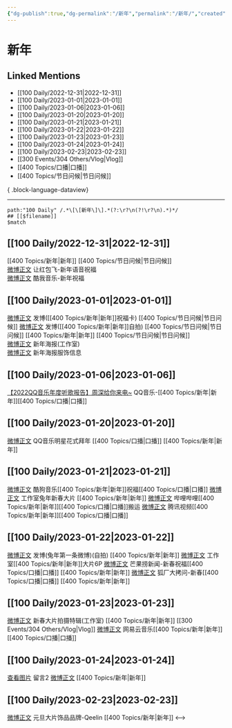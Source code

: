 ```yaml
---
{"dg-publish":true,"dg-permalink":"/新年","permalink":"/新年/","created":"2023-01-04T10:46:01.000+08:00","updated":"2023-04-10T17:22:20.000+08:00"}
---
```


# 新年

## Linked Mentions
- [[100 Daily/2022-12-31\|2022-12-31]]
- [[100 Daily/2023-01-01\|2023-01-01]]
- [[100 Daily/2023-01-06\|2023-01-06]]
- [[100 Daily/2023-01-20\|2023-01-20]]
- [[100 Daily/2023-01-21\|2023-01-21]]
- [[100 Daily/2023-01-22\|2023-01-22]]
- [[100 Daily/2023-01-23\|2023-01-23]]
- [[100 Daily/2023-01-24\|2023-01-24]]
- [[100 Daily/2023-02-23\|2023-02-23]]
- [[300 Events/304 Others/Vlog\|Vlog]]
- [[400 Topics/口播\|口播]]
- [[400 Topics/节日问候\|节日问候]]

{ .block-language-dataview}

---

```expander
path:"100 Daily" /.*\[\[新年\]\].*(?:\r?\n(?!\r?\n).*)*/
## [[$filename]]
$match
```
## [[100 Daily/2022-12-31\|2022-12-31]]
[[400 Topics/新年\|新年]] [[400 Topics/节日问候\|节日问候]]  
[微博正文](https://m.weibo.cn/3912522941/4852838829657595) 让红包飞-新年语音祝福  
[微博正文](https://m.weibo.cn/1738434147/4852843875407244) 酷我音乐-新年祝福
## [[100 Daily/2023-01-01\|2023-01-01]]
[微博正文](https://m.weibo.cn/1736988591/4852890809667266) 发博([[400 Topics/新年\|新年]]祝福卡) [[400 Topics/节日问候\|节日问候]]
[微博正文](https://m.weibo.cn/1736988591/4852899023422373) 发博([[400 Topics/新年\|新年]]自拍) [[400 Topics/节日问候\|节日问候]]
[[400 Topics/新年\|新年]] [[400 Topics/节日问候\|节日问候]]  
[微博正文](https://m.weibo.cn/7478855230/4853032364279292) 新年海报(工作室)  
[微博正文](https://m.weibo.cn/7710473200/4853048826398847) 新年海报服饰信息
## [[100 Daily/2023-01-06\|2023-01-06]]
[【2022QQ音乐年度听歌报告】周深给你来电~](https://weibo.cn/sinaurl?u=https%3A%2F%2Fc.y.qq.com%2Fbase%2Ffcgi-bin%2Fu%3F__%3DxQfioYCmcOoh) QQ音乐-[[400 Topics/新年\|新年]][[400 Topics/口播\|口播]]
## [[100 Daily/2023-01-20\|2023-01-20]]
[微博正文](https://m.weibo.cn/2169129705/4859948390158070) QQ音乐明星花式拜年 [[400 Topics/口播\|口播]] [[400 Topics/新年\|新年]]
## [[100 Daily/2023-01-21\|2023-01-21]]
[微博正文](https://m.weibo.cn/1665103091/4860384798578411) 酷狗音乐[[400 Topics/新年\|新年]]祝福[[400 Topics/口播\|口播]]
[微博正文](https://m.weibo.cn/7478855230/4860378515511828) 工作室兔年新春大片 [[400 Topics/新年\|新年]]
[微博正文](https://m.weibo.cn/7495641082/4860334022334637) 哔哩哔哩[[400 Topics/新年\|新年]][[400 Topics/口播\|口播]]搬运
[微博正文](https://m.weibo.cn/2591595652/4860311352115375) 腾讯视频[[400 Topics/新年\|新年]][[400 Topics/口播\|口播]]
## [[100 Daily/2023-01-22\|2023-01-22]]
[微博正文](https://m.weibo.cn/1736988591/4860499341087131) 发博(兔年第一条微博)(自拍) [[400 Topics/新年\|新年]]
[微博正文](https://m.weibo.cn/7478855230/4860499311201137) 工作室[[400 Topics/新年\|新年]]大片6P
[微博正文](https://m.weibo.cn/5337758780/4860689280141534) 芒果捞新闻-新春祝福[[400 Topics/口播\|口播]] [[400 Topics/新年\|新年]]
[微博正文](https://m.weibo.cn/6525010965/4860711022624898) 狐厂大拷问-新春[[400 Topics/口播\|口播]] [[400 Topics/新年\|新年]]
## [[100 Daily/2023-01-23\|2023-01-23]]
[微博正文](https://m.weibo.cn/7478855230/4861126845928513) 新春大片拍摄特辑(工作室) [[400 Topics/新年\|新年]] [[300 Events/304 Others/Vlog\|Vlog]]
[微博正文](https://m.weibo.cn/1721030997/4860680513258987) 网易云音乐[[400 Topics/新年\|新年]][[400 Topics/口播\|口播]]
## [[100 Daily/2023-01-24\|2023-01-24]]
[查看图片](https://wx3.sinaimg.cn/large/0088n2Pggy1haf3j4659ej30u00x6afl.jpg) 留言2 [微博正文](https://m.weibo.cn/1736988591/4861067861426482) [[400 Topics/新年\|新年]]
## [[100 Daily/2023-02-23\|2023-02-23]]
[微博正文](https://m.weibo.cn/2911940961/4872400564388289) 元旦大片饰品品牌-Qeelin [[400 Topics/新年\|新年]]
<-->